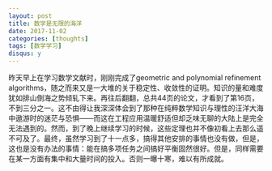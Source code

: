 ```yaml
---
layout: post
title: 数学是无限的海洋
date: 2017-11-02
categories: [thoughts]
tags: [数学学习]
disqus: y
---
```


昨天早上在学习数学文献时，刚刚完成了geometric and polynomial refinement algorithms，随之而来又是一大堆的关于稳定性、收敛性的证明。知识的量和难度犹如排山倒海之势倾轧下来。再往后翻翻，总共44页的论文，才看到了第16页，不到三分之一。这不由得让我深深体会到了那种在纯粹数学知识与理性的汪洋大海中遨游时的迷茫与恐惧——而这在工程应用温暖舒适但却乏味无聊的大陆上是完全无法遇到的。然而，到了晚上继续学习的时候，这些定理也并不像初看上去那么遥不可及了。最终，虽然学习到了十一点多，搞得其他安排的事情也没有做，但是，这也是没有办法的事情：能在搞多项任务之间搞好平衡固然很好。但是，同样需要在某一方面有集中和大量时间的投入。否则一曝十寒，难以有所成就。
